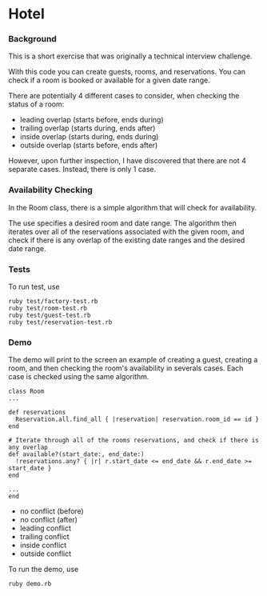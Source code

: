 # Hotel

### Background

This is a short exercise that was originally a technical interview challenge.

With this code you can create guests, rooms, and reservations. You can check if a room is booked or available for a given date range.

There are potentially 4 different cases to consider, when checking the status of a room:
* leading overlap  (starts before, ends during)
* trailing overlap (starts during, ends after)
* inside overlap   (starts during, ends during)
* outside overlap  (starts before, ends after)

However, upon further inspection, I have discovered that there are not 4 separate cases. Instead, there is only 1 case.

### Availability Checking

In the Room class, there is a simple algorithm that will check for availability.

The use specifies a desired room and date range. The algorithm then iterates over all of the reservations associated with the given room, and check if there is any overlap of the existing date ranges and the desired date range.

### Tests

To run test, use
```
ruby test/factory-test.rb
ruby test/room-test.rb
ruby test/guest-test.rb
ruby test/reservation-test.rb
```

### Demo

The demo will print to the screen an example of creating a guest, creating a room, and then checking the room's availability in severals cases. Each case is checked using the same algorithm.
```
class Room
...

def reservations
  Reservation.all.find_all { |reservation| reservation.room_id == id }
end

# Iterate through all of the rooms reservations, and check if there is any overlap
def available?(start_date:, end_date:)
  !reservations.any? { |r| r.start_date <= end_date && r.end_date >= start_date }
end

...
end
```

* no conflict (before)
* no conflict (after)
* leading conflict
* trailing conflict
* inside conflict
* outside conflict

To run the demo, use
```
ruby demo.rb
```

